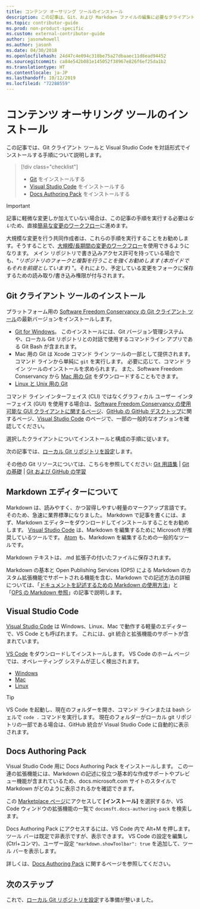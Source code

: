 ```yaml
---
title: コンテンツ オーサリング ツールのインストール
description: この記事は、Git、および Markdown ファイルの編集に必要なクライアント ツールのダウンロードとインストールに役立ちます。
ms.topic: contributor-guide
ms.prod: non-product-specific
ms.custom: external-contributor-guide
author: jasonwhowell
ms.author: jasonh
ms.date: 04/30/2018
ms.openlocfilehash: 24d47c4e094c318be75a27dbaaec11d8ead94452
ms.sourcegitcommit: ca84e542b081e145052f38967e826f6ef25da1b2
ms.translationtype: HT
ms.contentlocale: ja-JP
ms.lasthandoff: 10/12/2019
ms.locfileid: "72288559"
---
```

# <a name="install-content-authoring-tools"></a>コンテンツ オーサリング ツールのインストール

この記事では、Git クライアント ツールと Visual Studio Code を対話形式でインストールする手順について説明します。
> [!div class="checklist"]
> * [Git](https://git-scm.com/) をインストールする
> * [Visual Studio Code](https://code.visualstudio.com/) をインストールする
> * [Docs Authoring Pack](https://marketplace.visualstudio.com/items?itemName=docsmsft.docs-authoring-pack) をインストールする

>[!IMPORTANT]
> 記事に軽微な変更しか加えていない場合は、この記事の手順を実行する必要は*ない*ため、直接[簡易な変更のワークフロー](index.md#quick-edits-to-existing-documents)に進めます。
>
> 大規模な変更を行う共同作成者は、これらの手順を実行することをお勧めします。そうすることで、[大規模/長期間の変更のワークフロー](how-to-write-workflows-major.md)を使用できるようになります。 メイン リポジトリで書き込みアクセス許可を持っている場合でも、"*リポジトリのフォークと複製を行うことを強くお勧めします (本ガイドでもそれを前提としています)* "。それにより、予定している変更をフォークに保存するための読み取り/書き込み権限が付与されます。

## <a name="install-git-client-tools"></a>Git クライアント ツールのインストール 

 プラットフォーム用の [Software Freedom Conservancy の Git クライアント ツール](https://git-scm.com/download/)の最新バージョンをインストールします。 

* [Git for Windows](https://git-scm.com/download/win)。 このインストールには、Git バージョン管理システムや、ローカル Git リポジトリとの対話で使用するコマンドライン アプリである Git Bash が含まれます。
* Mac 用の Git は Xcode コマンド ライン ツールの一部として提供されます。 コマンド ラインから単純に `git` を実行します。 必要に応じて、コマンド ライン ツールのインストールを求められます。 また、Software Freedom Conservancy から [Mac 用の Git](https://git-scm.com/download/mac) をダウンロードすることもできます。
* [Linux と Unix 用の Git](https://git-scm.com/download/linux)

コマンド ライン インターフェイス (CLI) ではなくグラフィカル ユーザー インターフェイス (GUI) を使用する場合は、[Software Freedom Conservancy の使用可能な GUI クライアントに関するページ](https://git-scm.com/downloads/guis)、[GitHub の GitHub デスクトップ](https://desktop.github.com/)に関するページ、[Visual Studio Code](https://www.visualstudio.com/products/code-vs.aspx) のページで、一部の一般的なオプションを確認してください。

選択したクライアントについてインストールと構成の手順に従います。

次の記事では、[ローカル Git リポジトリを設定](get-started-setup-local.md)します。

   その他の Git リソースについては、こちらを参照してください: [Git 用語集](https://help.github.com/articles/github-glossary) | [Git の基礎](https://git-scm.com/book/en/v2/Getting-Started-Git-Basics) | [Git および GitHub の学習](https://help.github.com/articles/good-resources-for-learning-git-and-github/)

## <a name="understand-markdown-editors"></a>Markdown エディターについて

Markdown は、読みやすく、かつ習得しやすい軽量のマークアップ言語です。 そのため、急速に業界標準になりました。 Markdown で記事を書くには、まず、Markdown エディターをダウンロードしてインストールすることをお勧めします。  [Visual Studio Code](https://code.visualstudio.com/) は、Markdown を編集するために Microsoft が推奨しているツールです。 [Atom](https://atom.io) も、Markdown を編集するための一般的なツールです。

Markdown テキストは、.md 拡張子の付いたファイルに保存されます。

Markdown の基本と Open Publishing Services (OPS) による Markdown のカスタム拡張機能でサポートされる機能を含む、Markdown での記述方法の詳細については、「[ドキュメントを記述するための Markdown の使用方法](how-to-write-use-markdown.md)」と「[OPS の Markdown 参照](markdown-reference.md)」の記事で説明します。

## <a name="visual-studio-code"></a>Visual Studio Code

[Visual Studio Code](https://code.visualstudio.com/) は Windows、Linux、Mac で動作する軽量のエディターで、VS Code とも呼ばれます。 これには、git 統合と拡張機能のサポートが含まれています。

[VS Code](https://code.visualstudio.com/) をダウンロードしてインストールします。 VS Code のホーム ページでは、オペレーティング システムが正しく検出されます。

- [Windows](https://code.visualstudio.com/docs/setup/windows)
- [Mac](https://code.visualstudio.com/docs/setup/mac)
- [Linux](https://code.visualstudio.com/docs/setup/linux)

> [!TIP]
> VS Code を起動し、現在のフォルダーを開き、コマンド ラインまたは bash シェルで `code .` コマンドを実行します。 現在のフォルダーがローカル git リポジトリの一部である場合は、GitHub 統合が Visual Studio Code に自動的に表示されます。

## <a name="docs-authoring-pack"></a>Docs Authoring Pack
Visual Studio Code 用に Docs Authoring Pack をインストールします。 この一連の拡張機能には、Markdown の記述に役立つ基本的な作成サポートやプレビュー機能が含まれているため、docs.microsoft.com サイトのスタイルで Markdown がどのように表示されるかを確認できます。

   この [Marketplace ページ](https://marketplace.visualstudio.com/items?itemName=docsmsft.docs-authoring-pack)にアクセスして **[インストール]** を選択するか、VS Code ウィンドウの拡張機能の一覧で `docsmsft.docs-authoring-pack` を検索します。 

   Docs Authoring Pack にアクセスするには、VS Code 内で Alt+M を押します。 ツール バーは既定で非表示ですが、表示できます。 VS Code の設定を編集し (Ctrl+コンマ)、ユーザー設定 `"markdown.showToolbar": true` を追加して、ツール バーを表示します。

   詳しくは、[Docs Authoring Pack](how-to-write-docs-auth-pack.md) に関するページを参照してください。


## <a name="next-steps"></a>次のステップ

これで、[ローカル Git リポジトリを設定](get-started-setup-local.md)する準備が整いました。
